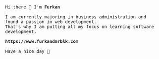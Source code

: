 <p align="left">
  <br><br>
  <samp>  
    <br>Hi there 👋 I'm <b> Furkan </b>
    <br />
    <br>I am currently majoring in business administration and found a passion in web development. 
    <br>That's why I am putting all my focus on learning software development. 
    <br />
    <br><b>https://www.furkandmrblk.com</b>
    <br />
    <br>Have a nice day 💫
</samp>
 <br><br><br>
</p>
